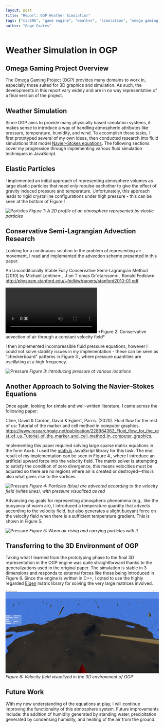 ```yaml
---
layout: post
title: "Report: OGP Weather Simulation"
tags: ["csc596", "game engine", "weather", "simulation", "omega gaming project", "report"]
author: "Gage Coates"
---
```


# Weather Simulation in OGP

## Omega Gaming Project Overview

The [Omega Gaming Project (OGP)](https://www.omega-gaming-project.org) provides many domains to work in, especially those suited for 3D graphics and simulation. As such, the developments in this report vary widely and are in no way representative of a final version of the project.  

## Weather Simulation

Since OGP aims to provide many physically based simulation systems, it makes sense to introduce a way of handling atmospheric attributes like pressure, temperature, humidity, and wind. To accomplish these tasks, I first prototyped several of my own ideas, then conducted research into fluid simulations that model [Navier–Stokes equations](https://en.wikipedia.org/wiki/Navier%E2%80%93Stokes_equations). The following sections cover my progression through implementing various fluid simulation techniques in JavaScript.

## Elastic Particles

I implemented an initial approach of representing atmosphere volumes as large elastic particles that need only repulse eachother to give the effect of gravity induced pressure and temperature. Unfortunately, this approach leads to rigid crystalline configurations under high pressure - this can be
seen at the bottom of Figure 1.

![Particles](/assets/2020-05-10-report-ogp-weather-simulation/particles.gif)
*Figure 1: A 2D profile of an atmosphere represented by elastic particles*

## Conservative Semi-Lagrangian Advection Research

Looking for a continuous solution to the problem of representing air movement, I read and implemented the advection scheme presented in this paper:

An Unconditionally Stable Fully Conservative Semi-Lagrangian Method (2010)
by Michael Lentine∗ , J´on T´omas Gr´etarsson∗ , Ronald Fedkiw∗ 
http://physbam.stanford.edu/~fedkiw/papers/stanford2010-01.pdf

<!-- ![Advection](/assets/2020-05-10-report-ogp-weather-simulation/advection.mp4) -->
<video controls>
    <source src="/assets/2020-05-10-report-ogp-weather-simulation/advection.mp4"
            type="video/mp4">
    Sorry, your browser doesn't support embedded videos.
</video>
*Figure 2: Conservative advection of air through a constant velocity field*

I then implemented incompressible fluid pressure equations, however I could not solve stability issues in my implementation - these can be seen as "checkerboard" patterns in Figure 3., where pressure quantities are oscillating at a high frequency.

![Pressure](/assets/2020-05-10-report-ogp-weather-simulation/incompressible.gif)
*Figure 3: Introducing pressure at various locations*

## Another Approach to Solving the Navier–Stokes Equations

Once again, looking for simple and well-written literature, I came across the following paper: 

Cline, David & Cardon, David & Egbert, Parris. (2020). Fluid flow for the rest of us: Tutorial of the marker and cell method in computer graphics. https://www.researchgate.net/publication/228964362_Fluid_flow_for_the_rest_of_us_Tutorial_of_the_marker_and_cell_method_in_computer_graphics.

Implementing this paper required solving large sparse matrix equations in the form Ax=b. I used the [math.js](https://mathjs.org/) JavaScript library for this task. The end result of my implementation can be seen in Figure 4., where I introduce an artificial upward force into the velocity field. The matrix solver is attempting to satisfy the condition of zero divergence, this means velocities must be adjusted so there are no regions where air is created or destroyed--this is also what gives rise to the vortices.

![Pressure](/assets/2020-05-10-report-ogp-weather-simulation/fluid-flow.gif)
*Figure 4: Particles (blue) are advected according to the velocity field (white lines), with pressure visualized as red*

Advancing my goals for representing atmospheric phenomena (e.g., like the buoyancy of warm air), I introduced a temperature quantity that advects according to the velocity field, but also generates a slight buoyant force on the velocity field when there is a sufficient temperature gradient. This is shown in Figure 5.

![Pressure](/assets/2020-05-10-report-ogp-weather-simulation/temperature.gif)
*Figure 5: Warm air rising and carrying particles with it*

## Transferring to the 3D Environment of OGP

Taking what I learned from the prototyping phase to the final 3D representation in the OGP engine was quite straightforward thanks to the generalizations used in the original paper. The simulation is stable in 3 dimensions and responds to external forces like those being introduced in Figure 6. Since the engine is written in C++, I opted to use the highly regarded [Eigen](http://eigen.tuxfamily.org/index.php?title=Main_Page) matrix library for solving the very large matrices involved.

![Pressure](/assets/2020-05-10-report-ogp-weather-simulation/3d-velocity-field.png)
*Figure 6: Velocity field visualized in the 3D environment of OGP*

## Future Work

With my new understanding of the equations at play, I will continue improving the functionality of this atmosphere system. Future improvements include: the addition of humidity generated by standing water, precipitation generated by condensing humidity, and heating of the air from the ground.
